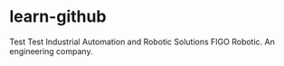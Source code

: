 # learn-github

Test
Test
Industrial Automation and Robotic Solutions
FIGO Robotic. An engineering company.

